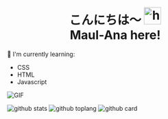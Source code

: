 <h1 align="center">こんにちは〜 <img src="https://user-images.githubusercontent.com/1303154/88677602-1635ba80-d120-11ea-84d8-d263ba5fc3c0.gif" width="40px" alt="hi"><br>Maul-Ana here!</h1>

:page_with_curl: I'm currently learning:
- CSS
- HTML
- Javascript

<img align="center" fit="fill" alt="GIF" src="https://media.giphy.com/media/836HiJc7pgzy8iNXCn/giphy.gif" />


![github stats](https://github-readme-stats.vercel.app/api?username=HAFizh-15&show_icons=true&theme=radical)
![github toplang](https://github-readme-stats.vercel.app/api/top-langs/?username=HAFizh-15&layout=compact&theme=nightowl)
![github card](https://github-readme-stats.vercel.app/api/pin/?username=HAFizh-15&repo=TERMOS-WABOT&theme=dark)
